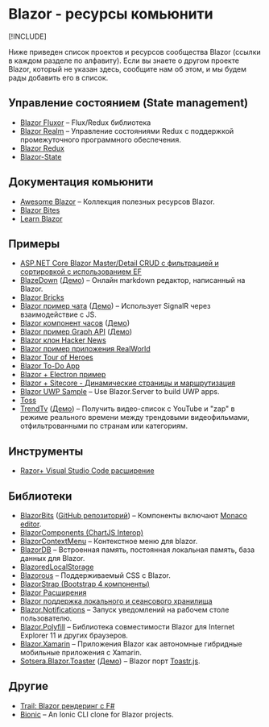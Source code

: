 # Blazor - ресурсы комьюнити

[!INCLUDE[](~/includes/blazor-preview-notice.md)]

Ниже приведен список проектов и ресурсов сообщества Blazor (ссылки в каждом разделе по алфавиту). Если вы знаете о другом проекте Blazor, который не указан здесь, сообщите нам об этом, и мы будем рады добавить его в список.

## Управление состоянием (State management)

* [Blazor Fluxor](https://mrpmorris.github.io/blazor-fluxor/) &ndash; Flux/Redux библиотека 
* [Blazor Realm](https://dworthen.github.io/BlazorRealm/docs/quickstart.html) &ndash; Управление состояниями Redux с поддержкой промежуточного программного обеспечения.
* [Blazor Redux](https://github.com/torhovland/blazor-redux)
* [Blazor-State](https://timewarpengineering.github.io/blazor-state/)

## Документация комьюнити

* [Awesome Blazor](https://github.com/AdrienTorris/awesome-blazor) &ndash; Коллекция полезных ресурсов Blazor.
* [Blazor Bites](https://codedaze.io/tag/blazor-bites/)
* [Learn Blazor](https://learn-blazor.com/)

## Примеры

* [ASP.NET Core Blazor Master/Detail CRUD с фильтрацией и сортировкой с использованием EF](https://code.msdn.microsoft.com/vstudio/ASPNET-Core-Blazor-122b108a)
* [BlazeDown](https://github.com/EdCharbeneau/BlazeDown) ([Демо](http://edcharbeneau.com/BlazeDown/)) &ndash; Онлайн markdown редактор, написанный на Blazor.
* [Blazor Bricks](https://www.codeproject.com/Articles/1241210/WebAssembly-with-Blazor)
* [Blazor пример чата](https://github.com/conficient/BlazorChatSample) ([Демо](https://blazorchatsample.azurewebsites.net/)) &ndash; Использует SignalR через взаимодействие с JS.
* [Blazor компонент часов](https://github.com/Lupusa87/LupusaBlazorProjects) ([Демо](http://lupusablazordemos.azurewebsites.net/))
* [Blazor пример Graph API](https://github.com/jburman/BlazorGraphExample) ([Демо](https://blazorgraph.z20.web.core.windows.net/))
* [Blazor клон Hacker News](https://github.com/lohithgn/blazor-hackernews-clone)
* [Blazor пример приложения RealWorld](https://github.com/torhovland/blazor-realworld-example-app)
* [Blazor Tour of Heroes](https://github.com/lohithgn/blazor-tour-of-heroes)
* [Blazor To-Do App](https://github.com/BorowskiKamil/blazor-tasks)
* [Blazor + Electron пример](https://github.com/SteveSandersonMS/BlazorElectronExperiment.Sample)
* [Blazor + Sitecore - Динамические страницы и маршрутизация](https://github.com/GoranHalvarsson/SitecoreBlazor)
* [Blazor UWP Sample](https://github.com/pushqrdx/Blazor.Universal) &ndash; Use Blazor.Server to build UWP apps.
* [Toss](https://github.com/RemiBou/Toss.Blazor)
* [TrendTv](https://github.com/MattMarked/TrendTv) ([Демо](http://zaptube2.azurewebsites.net/)) &ndash; Получить видео-список с YouTube и "zap" в режиме реального времени между трендовыми видеофильмами, отфильтрованными по странам или категориям.

## Инструменты

* [Razor+ Visual Studio Code расширение](https://marketplace.visualstudio.com/items?itemName=austincummings.razor-plus)

## Библиотеки

* [BlazorBits](http://blazorbits.net) ([GitHub репозиторий](https://github.com/blazorbits)) &ndash; Компоненты включают [Monaco editor](https://github.com/Microsoft/monaco-editor).
* [BlazorComponents (ChartJS Interop)](https://github.com/muqeet-khan/BlazorComponents)
* [BlazorContextMenu](https://github.com/stavroskasidis/BlazorContextMenu) &ndash; Контекстное меню для blazor.
* [BlazorDB](https://github.com/chanan/BlazorDB) &ndash; Встроенная память, постоянная локальная память, база данных для Blazor.
* [BlazoredLocalStorage](https://github.com/chrissainty/BlazoredLocalStorage)
* [Blazorous](https://github.com/chanan/Blazorous) &ndash; Поддерживаемый CSS с Blazor.
* [BlazorStrap (Bootstrap 4 компоненты)](https://github.com/chanan/BlazorStrap)
* [Blazor Расширения](https://github.com/BlazorExtensions/)
* [Blazor поддержка локального и сеансового хранилища](https://github.com/cloudcrate/BlazorStorage)
* [Blazor.Notifications](https://github.com/vertonghenb/Blazor.Notifications) &ndash; Запуск уведомлений на рабочем столе пользователю.
* [Blazor.Polyfill](https://github.com/Daddoon/Blazor.Polyfill) &ndash; Библиотека совместимости Blazor для Internet Explorer 11 и других браузеров.
* [Blazor.Xamarin](https://github.com/Daddoon/Blazor.Xamarin) &ndash; Приложения Blazor как автономные гибридные мобильные приложения с Xamarin.
* [Sotsera.Blazor.Toaster](https://github.com/sotsera/sotsera.blazor.toaster) ([Демо](https://sotsera.github.io/sotsera.blazor.toaster/)) &ndash; Blazor порт [Toastr.js](https://github.com/CodeSeven/toastr/).

## Другие

* [Trail: Blazor рендеринг с F#](https://github.com/panesofglass/trail)
* [Bionic](https://github.com/bmsantos/bionic) &ndash; An Ionic CLI clone for Blazor projects.
